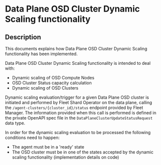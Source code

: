 # Data Plane OSD Cluster Dynamic Scaling functionality

## Description

This documents explains how Data Plane OSD Cluster Dynamic Scaling functionality
has been implemented.

Data Plane OSD Cluster Dynamic Scaling functionality is intended to deal with:
* Dynamic scaling of OSD Compute Nodes
* OSD Cluster Status capacity calculation
* Dynamic scaling of OSD Clusters

Dynamic scaling evaluation/trigger for a given Data Plane OSD cluster is
initiated and performed by Fleet Shard Operator on the data plane, calling
the `/agent-clusters/{cluster_id}/status` endpoint provided by Fleet Manager.
The information provided when this call is performed is defined in the private
OpenAPI spec file in the `DataPlaneClusterUpdateStatusRequest` data type.

In order for the dynamic scaling evaluation to be processed the following conditions
need to happen:
* The agent must be in a 'ready' state
* The OSD cluster must be in one of the states accepted by the dynamic scaling
  functionality (implementation details on code)
